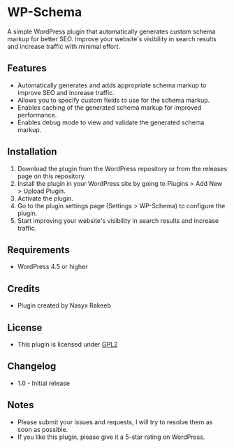 # WP-Schema 

A simple WordPress plugin that automatically generates custom schema markup for better SEO. Improve your website's visibility in search results and increase traffic with minimal effort.

## Features
- Automatically generates and adds appropriate schema markup to improve SEO and increase traffic.
- Allows you to specify custom fields to use for the schema markup.
- Enables caching of the generated schema markup for improved performance.
- Enables debug mode to view and validate the generated schema markup.

## Installation
1. Download the plugin from the WordPress repository or from the releases page on this repository.
2. Install the plugin in your WordPress site by going to Plugins > Add New > Upload Plugin.
3. Activate the plugin.
4. Go to the plugin settings page (Settings > WP-Schema) to configure the plugin.
5. Start improving your website's visibility in search results and increase traffic.

## Requirements
- WordPress 4.5 or higher

## Credits
- Plugin created by Nasyx Rakeeb

## License
- This plugin is licensed under [GPL2](https://github.com/nasyx-rakeeb/wp-schema/blob/main/LICENSE.txt)

## Changelog
- 1.0 - Initial release

## Notes
- Please submit your issues and requests, I will try to resolve them as soon as possible.
- If you like this plugin, please give it a 5-star rating on WordPress.